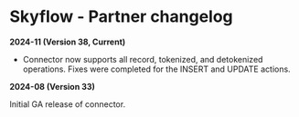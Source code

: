 # Skyflow - Partner changelog

<head>
  <meta name="guidename" content="Integration"/>
  <meta name="context" content="GUID-3f0de857-aa06-4d9e-8ddd-b1937581a34a"/>
</head>

**2024-11 (Version 38, Current)**

- Connector now supports all record, tokenized, and detokenized operations. Fixes were completed for the INSERT and UPDATE actions.

**2024-08 (Version 33)**

Initial GA release of connector.